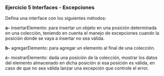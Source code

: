 ### Ejercicio 5 Interfaces - Excepciones
Defina una interface con los siguientes métodos:

**a-** insertarElemento: para insertar un objeto en una posición determinada en una
colección, teniendo en cuenta el manejo de excepciones cuando la posición donde
se vaya a insertar no sea válida.

**b-** agregarElemento: para agregar un elemento al final de una colección.

**c-** mostrarElemento: dada una posición de la colección, mostrar los datos del
elemento almacenado en dicha posición si esa posición es válida, en caso de que no
sea válida lanzar una excepción que controle el error.